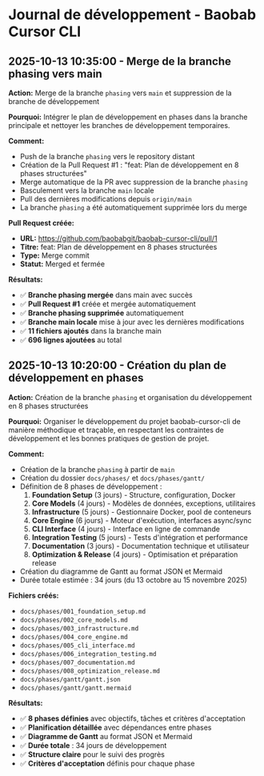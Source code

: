# Journal de développement - Baobab Cursor CLI

## 2025-10-13 10:35:00 - Merge de la branche phasing vers main

**Action:** Merge de la branche `phasing` vers `main` et suppression de la branche de développement

**Pourquoi:** Intégrer le plan de développement en phases dans la branche principale et nettoyer les branches de développement temporaires.

**Comment:**
- Push de la branche `phasing` vers le repository distant
- Création de la Pull Request #1 : "feat: Plan de développement en 8 phases structurées"
- Merge automatique de la PR avec suppression de la branche `phasing`
- Basculement vers la branche `main` locale
- Pull des dernières modifications depuis `origin/main`
- La branche `phasing` a été automatiquement supprimée lors du merge

**Pull Request créée:**
- **URL:** https://github.com/baobabgit/baobab-cursor-cli/pull/1
- **Titre:** feat: Plan de développement en 8 phases structurées
- **Type:** Merge commit
- **Statut:** Merged et fermée

**Résultats:**
- ✅ **Branche phasing mergée** dans main avec succès
- ✅ **Pull Request #1** créée et mergée automatiquement
- ✅ **Branche phasing supprimée** automatiquement
- ✅ **Branche main locale** mise à jour avec les dernières modifications
- ✅ **11 fichiers ajoutés** dans la branche main
- ✅ **696 lignes ajoutées** au total

## 2025-10-13 10:20:00 - Création du plan de développement en phases

**Action:** Création de la branche `phasing` et organisation du développement en 8 phases structurées

**Pourquoi:** Organiser le développement du projet baobab-cursor-cli de manière méthodique et traçable, en respectant les contraintes de développement et les bonnes pratiques de gestion de projet.

**Comment:**
- Création de la branche `phasing` à partir de `main`
- Création du dossier `docs/phases/` et `docs/phases/gantt/`
- Définition de 8 phases de développement :
  1. **Foundation Setup** (3 jours) - Structure, configuration, Docker
  2. **Core Models** (4 jours) - Modèles de données, exceptions, utilitaires
  3. **Infrastructure** (5 jours) - Gestionnaire Docker, pool de conteneurs
  4. **Core Engine** (6 jours) - Moteur d'exécution, interfaces async/sync
  5. **CLI Interface** (4 jours) - Interface en ligne de commande
  6. **Integration Testing** (5 jours) - Tests d'intégration et performance
  7. **Documentation** (3 jours) - Documentation technique et utilisateur
  8. **Optimization & Release** (4 jours) - Optimisation et préparation release
- Création du diagramme de Gantt au format JSON et Mermaid
- Durée totale estimée : 34 jours (du 13 octobre au 15 novembre 2025)

**Fichiers créés:**
- `docs/phases/001_foundation_setup.md`
- `docs/phases/002_core_models.md`
- `docs/phases/003_infrastructure.md`
- `docs/phases/004_core_engine.md`
- `docs/phases/005_cli_interface.md`
- `docs/phases/006_integration_testing.md`
- `docs/phases/007_documentation.md`
- `docs/phases/008_optimization_release.md`
- `docs/phases/gantt/gantt.json`
- `docs/phases/gantt/gantt.mermaid`

**Résultats:**
- ✅ **8 phases définies** avec objectifs, tâches et critères d'acceptation
- ✅ **Planification détaillée** avec dépendances entre phases
- ✅ **Diagramme de Gantt** au format JSON et Mermaid
- ✅ **Durée totale** : 34 jours de développement
- ✅ **Structure claire** pour le suivi des progrès
- ✅ **Critères d'acceptation** définis pour chaque phase
